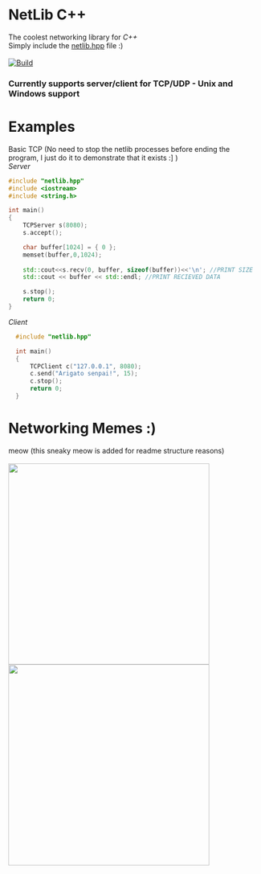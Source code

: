 # NetLib C++
The coolest networking library for _C++_
<br>
Simply include the [netlib.hpp](netlib.hpp) file :)
<br><br>
[![Build](https://github.com/Raffiepro/NetLib/actions/workflows/c-cpp.yml/badge.svg)](https://github.com/Raffiepro/NetLib/actions/workflows/c-cpp.yml)
### Currently supports server/client for TCP/UDP - Unix and Windows support
# Examples
Basic TCP (No need to stop the netlib processes before ending the program, I just do it to demonstrate that it exists :] )
<br>
_Server_
```c++
#include "netlib.hpp"
#include <iostream>
#include <string.h>

int main()
{
    TCPServer s(8080);
    s.accept();

    char buffer[1024] = { 0 };
    memset(buffer,0,1024);
    
    std::cout<<s.recv(0, buffer, sizeof(buffer))<<'\n'; //PRINT SIZE
    std::cout << buffer << std::endl; //PRINT RECIEVED DATA

    s.stop();
    return 0;
}
```
_Client_
```c++
  #include "netlib.hpp"

  int main()
  {
      TCPClient c("127.0.0.1", 8080);
      c.send("Arigato senpai!", 15);
      c.stop();
      return 0;
  }
```
# Networking Memes :)
meow (this sneaky meow is added for readme structure reasons)
<br><br>
<img src="https://i.redd.it/4h7435e5qsxe1.jpeg" height="400">
<img src="https://i.redd.it/6ow9gs1v7dze1.jpeg" width="400">
